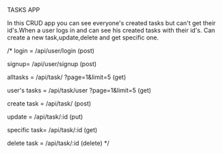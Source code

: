 TASKS APP

In this CRUD app you can see everyone's created tasks but can't get their id's.When a user logs in and can see his created tasks with their id's. Can create a new task,update,delete and get specific one.


/* 
 login =            /api/user/login       (post)
 
 signup=            /api/user/signup      (post)

 alltasks     =      /api/task/            ?page=1&limit=5  (get)
 
 user's tasks =      /api/task/user        ?page=1&limit=5  (get)
 
 create task  =      /api/task/            (post)
 
 update       =      /api/task/:id         (put)
 
 specific task=      /api/task/:id         (get)
 
 delete task  =      /api/task/:id         (delete)
*/
